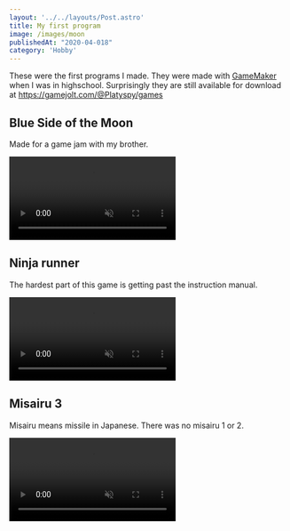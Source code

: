 ```yaml
---
layout: '../../layouts/Post.astro'
title: My first program
image: /images/moon
publishedAt: "2020-04-018"
category: 'Hobby'
---
```

These were the first programs I made. They were made with [GameMaker](https://gamemaker.io/) when I was in highschool. Surprisingly they are still available for download at https://gamejolt.com/@Platyspy/games

## Blue Side of the Moon
Made for a game jam with my brother.

<video autoplay loop muted>
  <source src="/videos/moon.webm" type="video/webm">
</video>

## Ninja runner
The hardest part of this game is getting past the instruction manual.

<video autoplay loop muted>
  <source src="/videos/ninja.webm" type="video/webm">
</video>

## Misairu 3
Misairu means missile in Japanese. There was no misairu 1 or 2. 

<video autoplay loop muted>
  <source src="/videos/misairu.webm" type="video/webm">
</video>